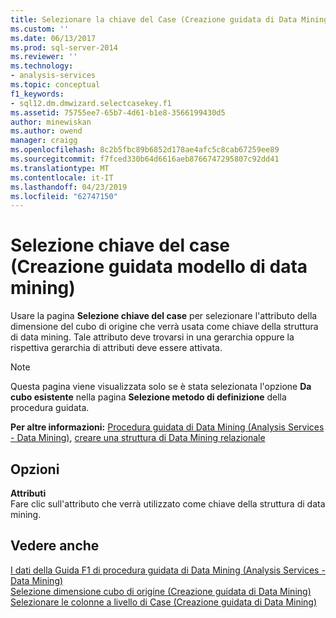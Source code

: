 ```yaml
---
title: Selezionare la chiave del Case (Creazione guidata di Data Mining dati) | Microsoft Docs
ms.custom: ''
ms.date: 06/13/2017
ms.prod: sql-server-2014
ms.reviewer: ''
ms.technology:
- analysis-services
ms.topic: conceptual
f1_keywords:
- sql12.dm.dmwizard.selectcasekey.f1
ms.assetid: 75755ee7-65b7-4d61-b1e8-3566199430d5
author: minewiskan
ms.author: owend
manager: craigg
ms.openlocfilehash: 8c2b5fbc89b6852d178ae4afc5c8cab67259ee89
ms.sourcegitcommit: f7fced330b64d6616aeb8766747295807c92dd41
ms.translationtype: MT
ms.contentlocale: it-IT
ms.lasthandoff: 04/23/2019
ms.locfileid: "62747150"
---
```

# <a name="select-the-case-key-data-mining-wizard"></a>Selezione chiave del case (Creazione guidata modello di data mining)
  Usare la pagina **Selezione chiave del case** per selezionare l'attributo della dimensione del cubo di origine che verrà usata come chiave della struttura di data mining. Tale attributo deve trovarsi in una gerarchia oppure la rispettiva gerarchia di attributi deve essere attivata.  
  
> [!NOTE]  
>  Questa pagina viene visualizzata solo se è stata selezionata l'opzione **Da cubo esistente** nella pagina **Selezione metodo di definizione** della procedura guidata.  
  
 **Per altre informazioni:** [Procedura guidata di Data Mining &#40;Analysis Services - Data Mining&#41;](data-mining/data-mining-wizard-analysis-services-data-mining.md), [creare una struttura di Data Mining relazionale](data-mining/create-a-relational-mining-structure.md)  
  
## <a name="options"></a>Opzioni  
 **Attributi**  
 Fare clic sull'attributo che verrà utilizzato come chiave della struttura di data mining.  
  
## <a name="see-also"></a>Vedere anche  
 [I dati della Guida F1 di procedura guidata di Data Mining &#40;Analysis Services - Data Mining&#41;](data-mining-wizard-f1-help-analysis-services-data-mining.md)   
 [Selezione dimensione cubo di origine &#40;Creazione guidata di Data Mining&#41;](select-the-source-cube-dimension-data-mining-wizard.md)   
 [Selezionare le colonne a livello di Case &#40;Creazione guidata di Data Mining&#41;](select-case-level-columns-data-mining-wizard.md)  
  
  
